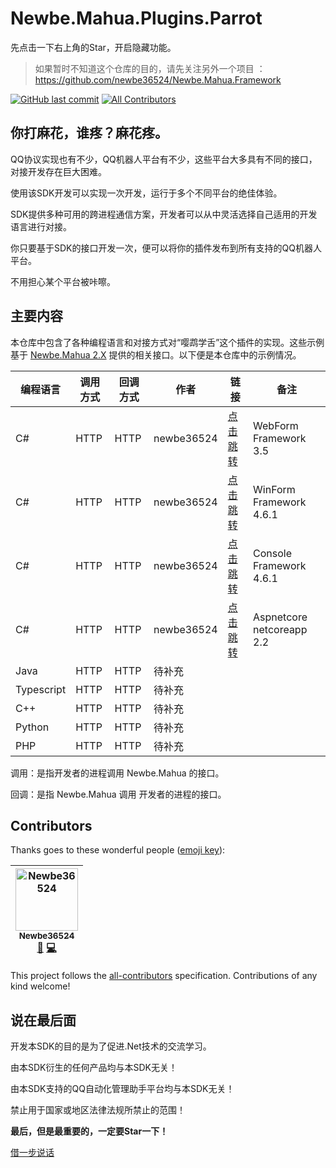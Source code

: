 # Newbe.Mahua.Plugins.Parrot

先点击一下右上角的Star，开启隐藏功能。

> 如果暂时不知道这个仓库的目的，请先关注另外一个项目 ： <https://github.com/newbe36524/Newbe.Mahua.Framework>

[![GitHub last commit](https://img.shields.io/github/last-commit/Newbe36524/Newbe.Mahua.Plugins.Parrot.svg?style=flat-square)]()
[![All Contributors](https://img.shields.io/badge/all_contributors-1-orange.svg?style=flat-square)](#contributors)

## 你打麻花，谁疼？麻花疼。

QQ协议实现也有不少，QQ机器人平台有不少，这些平台大多具有不同的接口，对接开发存在巨大困难。

使用该SDK开发可以实现一次开发，运行于多个不同平台的绝佳体验。

SDK提供多种可用的跨进程通信方案，开发者可以从中灵活选择自己适用的开发语言进行对接。

你只要基于SDK的接口开发一次，便可以将你的插件发布到所有支持的QQ机器人平台。

不用担心某个平台被咔嚓。

## 主要内容

本仓库中包含了各种编程语言和对接方式对“嘤鹉学舌”这个插件的实现。这些示例基于 [Newbe.Mahua 2.X](https://github.com/newbe36524/Newbe.Mahua.Framework) 提供的相关接口。以下便是本仓库中的示例情况。

| 编程语言   | 调用方式 | 回调方式 | 作者       | 链接                                                                                                   | 备注                      |
| ---------- | -------- | -------- | ---------- | ------------------------------------------------------------------------------------------------------ | ------------------------- |
| C#         | HTTP     | HTTP     | newbe36524 | [点击跳转](https://github.com/newbe36524/Newbe.Mahua.Plugins.Parrot/src/CSharp/WebFormNET35)           | WebForm Framework 3.5     |
| C#         | HTTP     | HTTP     | newbe36524 | [点击跳转](https://github.com/newbe36524/Newbe.Mahua.Plugins.Parrot/src/CSharp/WinFormNET461)          | WinForm Framework 4.6.1   |
| C#         | HTTP     | HTTP     | newbe36524 | [点击跳转](https://github.com/newbe36524/Newbe.Mahua.Plugins.Parrot/src/CSharp/ConsoleNET461)          | Console Framework 4.6.1   |
| C#         | HTTP     | HTTP     | newbe36524 | [点击跳转](https://github.com/newbe36524/Newbe.Mahua.Plugins.Parrot/src/CSharp/AspnetCoreNetCoreApp22) | Aspnetcore netcoreapp 2.2 |
| Java       | HTTP     | HTTP     | 待补充     |                                                                                                        |                           |
| Typescript | HTTP     | HTTP     | 待补充     |                                                                                                        |                           |
| C++        | HTTP     | HTTP     | 待补充     |                                                                                                        |                           |
| Python     | HTTP     | HTTP     | 待补充     |                                                                                                        |                           |
| PHP        | HTTP     | HTTP     | 待补充     |                                                                                                        |                           |

调用：是指开发者的进程调用 Newbe.Mahua 的接口。

回调：是指 Newbe.Mahua 调用 开发者的进程的接口。

## Contributors

Thanks goes to these wonderful people ([emoji key](https://github.com/kentcdodds/all-contributors#emoji-key)):

<!-- ALL-CONTRIBUTORS-LIST:START - Do not remove or modify this section -->
<!-- prettier-ignore -->
| [<img src="https://avatars1.githubusercontent.com/u/7685462?v=4" width="100px;" alt="Newbe36524"/><br /><sub><b>Newbe36524</b></sub>](http://www.newbe.pro)<br />[📖](https://github.com/newbe36524/Newbe.Mahua.Framework/commits?author=newbe36524 "Documentation") [💻](https://github.com/newbe36524/Newbe.Mahua.Framework/commits?author=newbe36524 "Code") |
| :---: |
<!-- ALL-CONTRIBUTORS-LIST:END -->

This project follows the [all-contributors](https://github.com/kentcdodds/all-contributors) specification. Contributions of any kind welcome!

## 说在最后面

开发本SDK的目的是为了促进.Net技术的交流学习。

由本SDK衍生的任何产品均与本SDK无关！

由本SDK支持的QQ自动化管理助手平台均与本SDK无关！

禁止用于国家或地区法律法规所禁止的范围！

**最后，但是最重要的，一定要Star一下！**

[借一步说话](http://www.newbe.pro/donate.html)